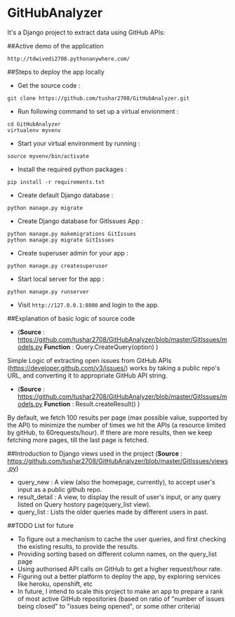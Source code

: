 # GitHubAnalyzer
It's a Django project to extract data using GitHub APIs:


##Active demo of the application

`http://tdwivedi2708.pythonanywhere.com/`

##Steps to deploy the app locally


* Get the source code :
```shell
git clone https://github.com/tushar2708/GitHubAnalyzer.git
```
* Run following command to set up a virtual envionment :
```shell
cd GitHubAnalyzer
virtualenv myvenv
```
* Start your virtual environment by running :
```shell
source myvenv/bin/activate
```
* Install the required python packages :
```shell
pip install -r requirements.txt
```
* Create default Django database :
```shell
python manage.py migrate
```
* Create Django database for GitIssues App :
```shell
python manage.py makemigrations GitIssues
python manage.py migrate GitIssues
```
* Create superuser admin for your app :
```shell
python manage.py createsuperuser
```
* Start local server for the app :
```shell
python manage.py runserver
```

* Visit `http://127.0.0.1:8000` and login to the app.

##Explanation of basic logic of source code

* (**Source** : https://github.com/tushar2708/GitHubAnalyzer/blob/master/GitIssues/models.py **Function** : Query.CreateQuery(option) )

Simple Logic of extracting open issues from GitHub APIs (https://developer.github.com/v3/issues/) works by taking a public repo's URL, and converting it to appropriate GitHub API string.
* (**Source** : https://github.com/tushar2708/GitHubAnalyzer/blob/master/GitIssues/models.py **Function** : Result.createResult() )

By default, we fetch 100 results per page (max possible value, supported by the API) to minimize the number of times we hit the APIs (a resource limited by gitHub, to 60requests/hour). If there are more results, then we keep fetching more pages, till the last page is fetched.

##Introduction to Django views used in the project
(**Source** : https://github.com/tushar2708/GitHubAnalyzer/blob/master/GitIssues/views.py)
* query_new : A view (also the homepage, currently), to accept user's input as a public github repo.
* result_detail : A view, to display the result of user's input, or any query listed on Query hostory page(query_list view).
* query_list : Lists the older queries made by different users in past.

##TODO List for future

* To figure out a mechanism to cache the user queries, and first checking the existing results, to provide the results.
* Providing sorting based on different column names, on the query_list page
* Using authorised API calls on GitHub to get a higher request/hour rate.
* Figuring out a better platform to deploy the app, by exploring services like heroku, openshift, etc
* In future, I intend to scale this project to make an app to prepare a rank of most active GitHub repositories (based on ratio of "number of issues being closed" to "issues being opened", or some other criteria)
